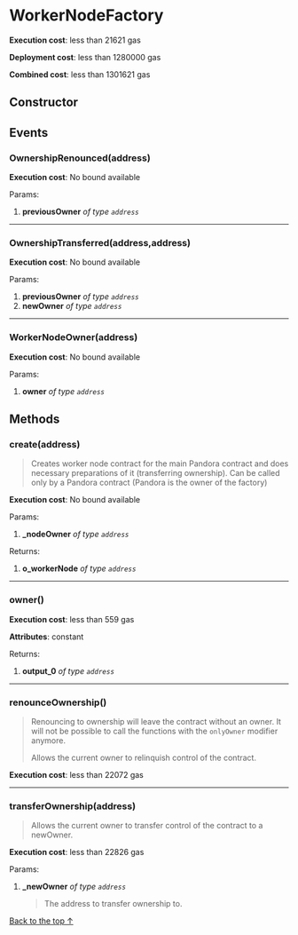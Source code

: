 # WorkerNodeFactory


**Execution cost**: less than 21621 gas

**Deployment cost**: less than 1280000 gas

**Combined cost**: less than 1301621 gas

## Constructor




## Events
### OwnershipRenounced(address)


**Execution cost**: No bound available


Params:

1. **previousOwner** *of type `address`*

--- 
### OwnershipTransferred(address,address)


**Execution cost**: No bound available


Params:

1. **previousOwner** *of type `address`*
2. **newOwner** *of type `address`*

--- 
### WorkerNodeOwner(address)


**Execution cost**: No bound available


Params:

1. **owner** *of type `address`*


## Methods
### create(address)
>
> Creates worker node contract for the main Pandora contract and does necessary preparations of it (transferring ownership). Can be called only by a Pandora contract (Pandora is the owner of the factory)


**Execution cost**: No bound available


Params:

1. **_nodeOwner** *of type `address`*

Returns:


1. **o_workerNode** *of type `address`*

--- 
### owner()


**Execution cost**: less than 559 gas

**Attributes**: constant



Returns:


1. **output_0** *of type `address`*

--- 
### renounceOwnership()
>
>Renouncing to ownership will leave the contract without an owner. It will not be possible to call the functions with the `onlyOwner` modifier anymore.
>
> Allows the current owner to relinquish control of the contract.


**Execution cost**: less than 22072 gas




--- 
### transferOwnership(address)
>
> Allows the current owner to transfer control of the contract to a newOwner.


**Execution cost**: less than 22826 gas


Params:

1. **_newOwner** *of type `address`*

    > The address to transfer ownership to.



[Back to the top ↑](#workernodefactory)
